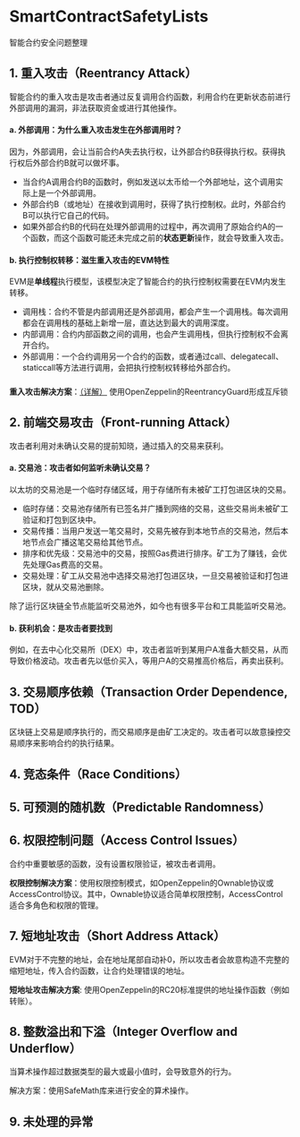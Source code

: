 # SmartContractSafetyLists
智能合约安全问题整理


## 1. 重入攻击（Reentrancy Attack）

智能合约的重入攻击是攻击者通过反复调用合约函数，利用合约在更新状态前进行外部调用的漏洞，非法获取资金或进行其他操作。

#### a. 外部调用：为什么重入攻击发生在外部调用时？

因为，外部调用，会让当前合约A失去执行权，让外部合约B获得执行权。获得执行权后外部合约B就可以做坏事。

- 当合约A调用合约B的函数时，例如发送以太币给一个外部地址，这个调用实际上是一个外部调用。
- 外部合约B（或地址）在接收到调用时，获得了执行控制权。此时，外部合约B可以执行它自己的代码。
- 如果外部合约B的代码在处理外部调用的过程中，再次调用了原始合约A的一个函数，而这个函数可能还未完成之前的**状态更新**操作，就会导致重入攻击。

#### b. 执行控制权转移：滋生重入攻击的EVM特性

EVM是**单线程**执行模型，该模型决定了智能合约的执行控制权需要在EVM内发生转移。

- 调用栈：合约不管是内部调用还是外部调用，都会产生一个调用栈。每次调用都会在调用栈的基础上新增一层，直达达到最大的调用深度。
- 内部调用：合约内部函数之间的调用，也会产生调用栈，但执行控制权不会离开合约。
- 外部调用：一个合约调用另一个合约的函数，或者通过call、delegatecall、staticcall等方法进行调用，会把执行控制权转移给外部合约。

### 

**重入攻击解决方案**：[（详解）](./readmes/1_重入攻击解决办法.md) 使用OpenZeppelin的ReentrancyGuard形成互斥锁

## 2. 前端交易攻击（Front-running Attack）

攻击者利用对未确认交易的提前知晓，通过插入的交易来获利。

#### a. 交易池：攻击者如何监听未确认交易？

以太坊的交易池是一个临时存储区域，用于存储所有未被矿工打包进区块的交易。

- 临时存储：交易池存储所有已签名并广播到网络的交易，这些交易尚未被矿工验证和打包到区块中。
- 交易传播：当用户发送一笔交易时，交易先被存到本地节点的交易池，然后本地节点会广播这笔交易给其他节点。
- 排序和优先级：交易池中的交易，按照Gas费进行排序。矿工为了赚钱，会优先处理Gas费高的交易。
- 交易处理：矿工从交易池中选择交易池打包进区块，一旦交易被验证和打包进区块，就从交易池删除。

除了运行区块链全节点能监听交易池外，如今也有很多平台和工具能监听交易池。

#### b. 获利机会：是攻击者要找到

例如，在去中心化交易所（DEX）中，攻击者监听到某用户A准备大额交易，从而导致价格波动。攻击者先以低价买入，等用户A的交易推高价格后，再卖出获利。

## 3. 交易顺序依赖（Transaction Order Dependence, TOD）

区块链上交易是顺序执行的，而交易顺序是由矿工决定的。攻击者可以故意操控交易顺序来影响合约的执行结果。


## 4. 竞态条件（Race Conditions）

## 5. 可预测的随机数（Predictable Randomness）

## 6. 权限控制问题（Access Control Issues）

合约中重要敏感的函数，没有设置权限验证，被攻击者调用。

**权限控制解决方案**：使用权限控制模式，如OpenZeppelin的Ownable协议或AccessControl协议。其中，Ownable协议适合简单权限控制，AccessControl适合多角色和权限的管理。

## 7. 短地址攻击（Short Address Attack）

EVM对于不完整的地址，会在地址尾部自动补0，所以攻击者会故意构造不完整的缩短地址，传入合约函数，让合约处理错误的地址。

**短地址攻击解决方案**: 使用OpenZeppelin的RC20标准提供的地址操作函数（例如转账）。

## 8. 整数溢出和下溢（Integer Overflow and Underflow）

当算术操作超过数据类型的最大或最小值时，会导致意外的行为。

解决方案：使用SafeMath库来进行安全的算术操作。

## 9. 未处理的异常